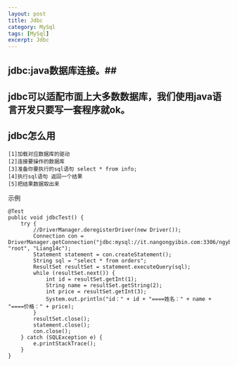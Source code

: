 ```yaml
---
layout: post
title: Jdbc
category: MySql
tags: [MySql]
excerpt: Jdbc
---
```


## jdbc:java数据库连接。##

## jdbc可以适配市面上大多数数据库，我们使用java语言开发只要写一套程序就ok。 ##


## jdbc怎么用 ##
 
	[1]加载对应数据库的驱动 
	[2]连接要操作的数据库 
	[3]准备你要执行的sql语句 select * from info; 
	[4]执行sql语句 返回一个结果 
	[5]把结果数据取出来

示例
 
    @Test
    public void jdbcTest() {
        try {
            //DriverManager.deregisterDriver(new Driver());
            Connection con = DriverManager.getConnection("jdbc:mysql://it.nangongyibin.com:3306/ngyb", "root", "Liang14c");
            Statement statement = con.createStatement();
            String sql = "select * from orders";
            ResultSet resultSet = statement.executeQuery(sql);
            while (resultSet.next()) {
                int id = resultSet.getInt(1);
                String name = resultSet.getString(2);
                int price = resultSet.getInt(3);
                System.out.println("id：" + id + "====姓名：" + name + "====价格：" + price);
            }
            resultSet.close();
            statement.close();
            con.close();
        } catch (SQLException e) {
            e.printStackTrace();
        }
    }